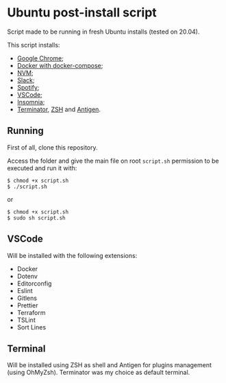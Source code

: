 # Ubuntu post-install script
Script made to be running in fresh Ubuntu installs (tested on 20.04).

This script installs:
- [Google Chrome](https://www.google.com/chrome/);
- [Docker with docker-compose](https://www.docker.com/);
- [NVM](https://github.com/nvm-sh/nvm);
- [Slack](https://slack.com/);
- [Spotify](https://www.spotify.com/);
- [VSCode](https://code.visualstudio.com/);
- [Insomnia](https://insomnia.rest/);
- [Terminator](https://terminator-gtk3.readthedocs.io/en/latest/), [ZSH](http://www.zsh.org/) and [Antigen](https://github.com/zsh-users/antigen).

## Running
First of all, clone this repository.

Access the folder and give the main file on root `script.sh` permission to be executed and run it with:

```
$ chmod +x script.sh
$ ./script.sh
```

or

```
$ chmod +x script.sh
$ sudo sh script.sh
```

## VSCode
Will be installed with the following extensions:
- Docker
- Dotenv
- Editorconfig
- Eslint
- Gitlens
- Prettier
- Terraform
- TSLint
- Sort Lines

## Terminal
Will be installed using ZSH as shell and Antigen for plugins management (using OhMyZsh).
Terminator was my choice as default terminal.